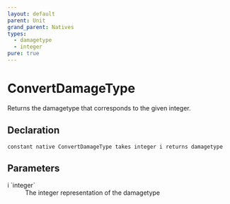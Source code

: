 ```yaml
---
layout: default
parent: Unit
grand_parent: Natives
types:
  - damagetype
  - integer
pure: true
---
```


# ConvertDamageType
Returns the damagetype that corresponds to the given integer.

## Declaration

```
constant native ConvertDamageType takes integer i returns damagetype
```

## Parameters
<dl>
  <dt>i `integer`</dt>
  <dd>The integer representation of the damagetype</dd>
</dl>